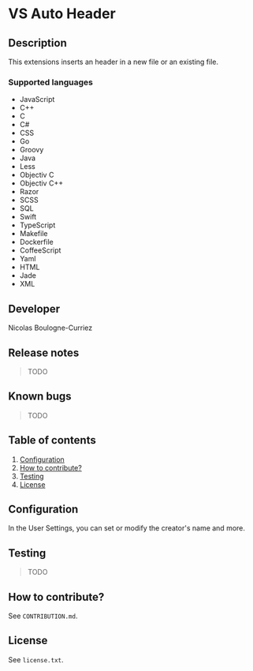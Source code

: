 # VS Auto Header
## Description
This extensions inserts an header in a new file or an existing file.

### Supported languages
- JavaScript
- C++
- C
- C#
- CSS
- Go
- Groovy
- Java
- Less
- Objectiv C
- Objectiv C++
- Razor
- SCSS
- SQL
- Swift
- TypeScript
- Makefile
- Dockerfile
- CoffeeScript
- Yaml
- HTML
- Jade
- XML

## Developer
Nicolas Boulogne-Curriez

## Release notes
> TODO

## Known bugs
> TODO

## Table of contents
1. [Configuration](#configuration)
2. [How to contribute?](#how-to-contribute)
3. [Testing](#testing)
4. [License](#license)

## Configuration
In the User Settings, you can set or modify the creator's name and more.

## Testing
> TODO

## How to contribute?
See `CONTRIBUTION.md`.

## License
See `license.txt`.
